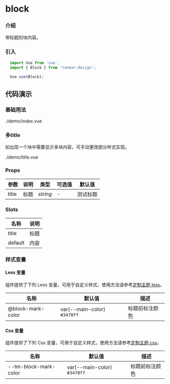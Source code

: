 # block

### 介绍

带标题的块内容。

### 引入

```js
  import Vue from 'vue';
  import { Block } from 'tanmar-design';
  
  Vue.use(Block);
```

## 代码演示

### 基础用法

<demo-code>./demo/index.vue</demo-code>

### 多title

如出现一个块中需要显示多块内容，可手动更改部分样式实现。

<demo-code>./demo/title.vue</demo-code>

### Props
参数 | 说明 | 类型 | 可选值 | 默认值 
-- | -- | -- | -- | --
title | 标题 | _string_ | - | 测试标题

### Slots
名称 | 说明
-- | --
title | 标题
default | 内容

### 样式变量

#### Less 变量

组件提供了下列 Less 变量，可用于自定义样式，使用方法请参考[定制主题 less](#/theme)。

名称 | 默认值 | 描述
-- | -- | --
@block-mark-color | var(--main-color) `#3470ff` | 标题前标注颜色

#### Css 变量

组件提供了下列 Css 变量，可用于自定义样式，使用方法请参考[定制主题 css](#/theme2)。

名称 | 默认值 | 描述
-- | -- | --
--tm-block-mark-color | var(--main-color) `#3470ff` | 标题前标注颜色